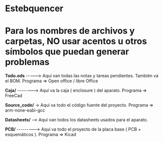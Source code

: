 # Estebquencer
# Para los nombres de archivos y carpetas, NO usar acentos u otros símbolos que puedan generar problemas

__Todo.ods__ -----> Aquí van todas las notas y tareas pendientes. También va el BOM.   Programa => Open office / libre Office

__Caja/__ --------> Aquí va la caja ( enclosure ) del aparato.                         Programa => FreeCad

__Source_code/__ -> Aquí va todo el código fuente del proyecto.                        Programa => arm-none-eabi-gcc

__Datasheets/__ --> Aquí van todos los datasheets usados para el aparato.

__PCB/__ ---------> Aquí va todo el proyecto de la placa base ( PCB + esquemáticos ).  Programa => Kicad

